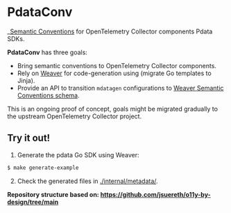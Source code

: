 # PdataConv

_[Semantic Conventions](https://opentelemetry.io/docs/specs/semconv/) for
OpenTelemetry Collector components Pdata SDKs.


**PdataConv** has three goals:
- Bring semantic conventions to OpenTelemetry Collector components.
- Rely on [Weaver](https://github.com/open-telemetry/weaver) for code-generation using (migrate Go templates to Jinja).
- Provide an API to transition `mdatagen` configurations to [Weaver Semantic
Conventions schema](https://github.com/open-telemetry/weaver/blob/main/schemas/semconv.schema.json).

This is an ongoing proof of concept, goals might be migrated gradually to the
upstream OpenTelemetry Collector project.

## Try it out!

1. Generate the pdata Go SDK using Weaver:

```bash
$ make generate-example
```

2. Check the generated files in [./internal/metadata/](./internal/metadata/).


**Repository structure based on: https://github.com/jsuereth/o11y-by-design/tree/main**
